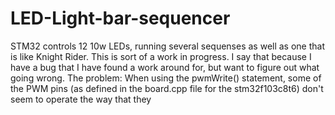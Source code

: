 # LED-Light-bar-sequencer
STM32 controls 12 10w LEDs, running several sequenses as well as one that is like Knight Rider.
This is sort of a work in progress.  I say that because I have a bug that I have found a work around for, but want to figure out what going wrong.
The problem: When using the pwmWrite() statement, some of the PWM pins (as defined in the board.cpp file for the stm32f103c8t6) don't seem to operate the way that they 
